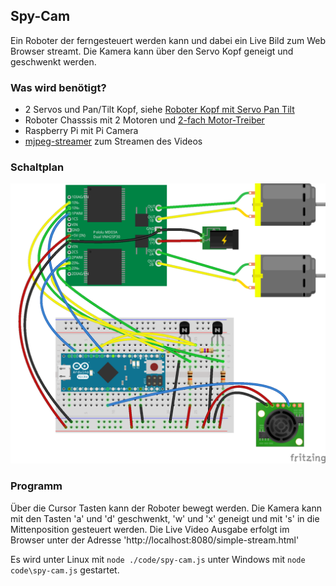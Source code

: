 ## Spy-Cam

Ein Roboter der ferngesteuert werden kann und dabei ein Live Bild zum Web Browser streamt. Die Kamera kann über den Servo Kopf geneigt und geschwenkt werden.

### Was wird benötigt?

* 2 Servos und Pan/Tilt Kopf, siehe [Roboter Kopf mit Servo Pan Tilt](./servo-pan-tilt)
* Roboter Chasssis mit 2 Motoren und [2-fach Motor-Treiber](./dual-motor)
* Raspberry Pi mit Pi Camera
* [mjpeg-streamer](https://github.com/jacksonliam/mjpg-streamer) zum Streamen des Videos

### Schaltplan

![Verdrahtung](../../images/circ/collision-avoid_Steckplatine.png)

### Programm

Über die Cursor Tasten kann der Roboter bewegt werden. Die Kamera kann mit den Tasten 'a' und 'd' geschwenkt, 'w' und 'x' geneigt und mit 's' in die Mittenposition gesteuert werden. Die Live Video Ausgabe erfolgt im Browser unter der Adresse 'http://localhost:8080/simple-stream.html'

Es wird unter Linux mit `node ./code/spy-cam.js` unter Windows mit `node code\spy-cam.js` gestartet.

```javascript
```

